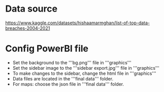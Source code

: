 # Data source

https://www.kaggle.com/datasets/hishaamarmghan/list-of-top-data-breaches-2004-2021

# Config PowerBI file
- Set the background to the '''bg.png''' file in '''graphics'''
- Set the sidebar image to the '''sidebar export.jpg''' file in '''graphics'''
- To make changes to the sidebar, change the html file in '''graphics'''
- Data files are located in the '''final data''' folder.
- For maps: choose the json file in '''final data''' folder.